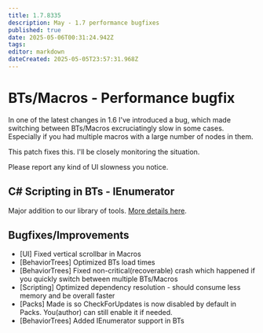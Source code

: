 ```yaml
---
title: 1.7.8335
description: May - 1.7 performance bugfixes
published: true
date: 2025-05-06T00:31:24.942Z
tags: 
editor: markdown
dateCreated: 2025-05-05T23:57:31.968Z
---
```


# BTs/Macros - Performance bugfix
In one of the latest changes in 1.6 I've introduced a bug, which made switching between BTs/Macros excruciatingly slow in some cases. Especially if you had multiple macros with a large number of nodes in them. 

This patch fixes this. I'll be closely monitoring the situation. 

Please report any kind of UI slowness you notice.

## C# Scripting in BTs - IEnumerator
Major addition to our library of tools. [More details here](/behavior-trees/scripting).

## Bugfixes/Improvements
- [UI] Fixed vertical scrollbar in Macros
- [BehaviorTrees] Optimized BTs load times 
- [BehaviorTrees] Fixed non-critical(recoverable) crash which happened if you quickly switch between multiple BTs/Macros
- [Scripting] Optimized dependency resolution - should consume less memory and be overall faster 
- [Packs] Made is so CheckForUpdates is now disabled by default in Packs. You(author) can still enable it if needed.
- [BehaviorTrees] Added IEnumerator<NodeStatus> support in BTs